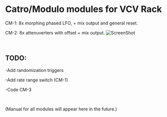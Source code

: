 
# Catro/Modulo modules for VCV Rack

CM-1: 8x morphing phased LFO, + mix output and general reset.

CM-2: 8x attenuverters with offset + mix output.
![ScreenShot](https://drive.google.com/file/d/1wY1tOztvckgqRQ4QcziW2ykS9Xue3pw4/preview)

&nbsp;

## TODO:

-Add randomization triggers

-Add rate range switch (CM-1)

-Code CM-3

&nbsp;

(Manual for all modules will appear here in the future.)
